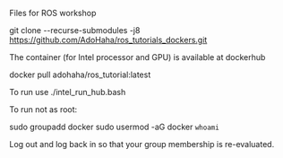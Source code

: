 Files for ROS workshop 

git clone --recurse-submodules -j8 https://github.com/AdoHaha/ros_tutorials_dockers.git

The container (for Intel processor and GPU) is available at dockerhub

docker pull adohaha/ros_tutorial:latest

To run use
./intel_run_hub.bash


To run not as root:

 sudo groupadd docker
sudo usermod -aG docker `whoami`

Log out and log back in so that your group membership is re-evaluated.

